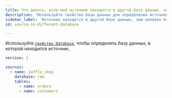 ```yaml
---
title: Что делать, если мой источник находится в другой базе данных, чем целевая база данных?
description: "Используйте свойство базы данных для определения источника в другой базе данных"
sidebar_label: 'Источник находится в другой базе данных, чем целевая база данных'
id: source-in-different-database

---
```


Используйте [`свойство database`](/reference/resource-properties/database), чтобы определить базу данных, в которой находится источник.

<File name='models/<filename>.yml'>

```yml
version: 2

sources:
  - name: jaffle_shop
    database: raw
    tables:
      - name: orders
      - name: customers

```

</File>